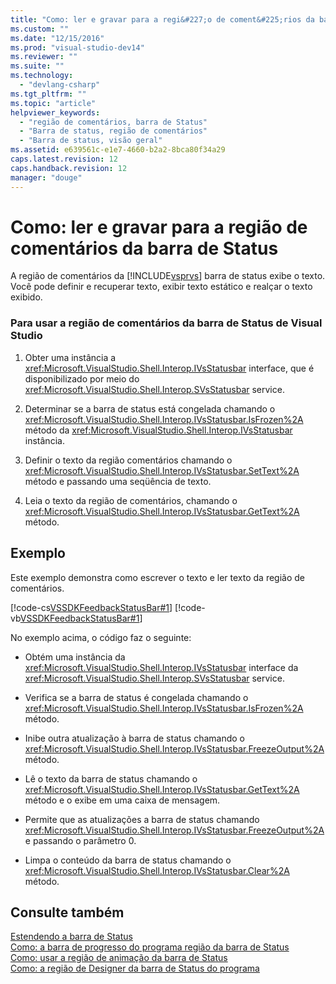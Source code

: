 ```yaml
---
title: "Como: ler e gravar para a regi&#227;o de coment&#225;rios da barra de Status | Microsoft Docs"
ms.custom: ""
ms.date: "12/15/2016"
ms.prod: "visual-studio-dev14"
ms.reviewer: ""
ms.suite: ""
ms.technology: 
  - "devlang-csharp"
ms.tgt_pltfrm: ""
ms.topic: "article"
helpviewer_keywords: 
  - "região de comentários, barra de Status"
  - "Barra de status, região de comentários"
  - "Barra de status, visão geral"
ms.assetid: e639561c-e1e7-4660-b2a2-8bca80f34a29
caps.latest.revision: 12
caps.handback.revision: 12
manager: "douge"
---
```

# Como: ler e gravar para a regi&#227;o de coment&#225;rios da barra de Status
A região de comentários da [!INCLUDE[vsprvs](../assembler/masm/includes/vsprvs_md.md)] barra de status exibe o texto.  Você pode definir e recuperar texto, exibir texto estático e realçar o texto exibido.  
  
### Para usar a região de comentários da barra de Status de Visual Studio  
  
1.  Obter uma instância a <xref:Microsoft.VisualStudio.Shell.Interop.IVsStatusbar> interface, que é disponibilizado por meio do <xref:Microsoft.VisualStudio.Shell.Interop.SVsStatusbar> service.  
  
2.  Determinar se a barra de status está congelada chamando o <xref:Microsoft.VisualStudio.Shell.Interop.IVsStatusbar.IsFrozen%2A> método da <xref:Microsoft.VisualStudio.Shell.Interop.IVsStatusbar> instância.  
  
3.  Definir o texto da região comentários chamando o <xref:Microsoft.VisualStudio.Shell.Interop.IVsStatusbar.SetText%2A> método e passando uma seqüência de texto.  
  
4.  Leia o texto da região de comentários, chamando o <xref:Microsoft.VisualStudio.Shell.Interop.IVsStatusbar.GetText%2A> método.  
  
## Exemplo  
 Este exemplo demonstra como escrever o texto e ler texto da região de comentários.  
  
 [!code-cs[VSSDKFeedbackStatusBar#1](../misc/codesnippet/CSharp/how-to-read-from-and-write-to-the-feedback-region-of-the-status-bar_1.cs)]
 [!code-vb[VSSDKFeedbackStatusBar#1](../misc/codesnippet/VisualBasic/how-to-read-from-and-write-to-the-feedback-region-of-the-status-bar_1.vb)]  
  
 No exemplo acima, o código faz o seguinte:  
  
-   Obtém uma instância da <xref:Microsoft.VisualStudio.Shell.Interop.IVsStatusbar> interface da <xref:Microsoft.VisualStudio.Shell.Interop.SVsStatusbar> service.  
  
-   Verifica se a barra de status é congelada chamando o <xref:Microsoft.VisualStudio.Shell.Interop.IVsStatusbar.IsFrozen%2A> método.  
  
-   Inibe outra atualização à barra de status chamando o <xref:Microsoft.VisualStudio.Shell.Interop.IVsStatusbar.FreezeOutput%2A> método.  
  
-   Lê o texto da barra de status chamando o <xref:Microsoft.VisualStudio.Shell.Interop.IVsStatusbar.GetText%2A> método e o exibe em uma caixa de mensagem.  
  
-   Permite que as atualizações a barra de status chamando <xref:Microsoft.VisualStudio.Shell.Interop.IVsStatusbar.FreezeOutput%2A> e passando o parâmetro 0.  
  
-   Limpa o conteúdo da barra de status chamando o <xref:Microsoft.VisualStudio.Shell.Interop.IVsStatusbar.Clear%2A> método.  
  
## Consulte também  
 [Estendendo a barra de Status](../Topic/Extending%20the%20Status%20Bar.md)   
 [Como: a barra de progresso do programa região da barra de Status](../misc/how-to-program-the-progress-bar-region-of-the-status-bar.md)   
 [Como: usar a região de animação da barra de Status](../misc/how-to-use-the-animation-region-of-the-status-bar.md)   
 [Como: a região de Designer da barra de Status do programa](../Topic/How%20to:%20Program%20the%20Designer%20Region%20of%20the%20Status%20Bar.md)